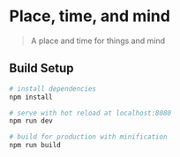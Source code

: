 # Place, time, and mind

> A place and time for things and mind

## Build Setup

``` bash
# install dependencies
npm install

# serve with hot reload at localhost:8080
npm run dev

# build for production with minification
npm run build
```
